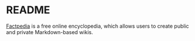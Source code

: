 # README
[Factpedia](https://infinite-sands-18153.herokuapp.com/) is a free  online encyclopedia, which allows users to create public and private Markdown-based wikis.

